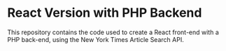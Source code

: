 # React Version with PHP Backend
This repository contains the code used to create a React front-end with a PHP back-end, using the New York Times Article Search API.